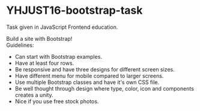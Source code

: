# YHJUST16-bootstrap-task
Task given in JavaScript Frontend education.

Build a site with Bootstrap!  
Guidelines:  
  - Can start with Bootstrap examples.  
  - Have at least four rows.  
  -  Be responsive and have three designs for different screen sizes.
  -  Have different menu for mobile compared to larger screens.
  -  Use multiple Bootstrap classes and have it's own CSS file.
  -  Be well thought through design where type, color, icon and components creates a unity.
  -  Nice if you use free stock photos.


